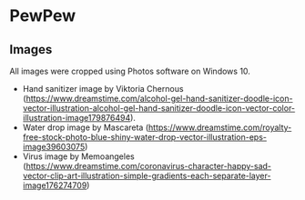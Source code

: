 # PewPew

## Images
All images were cropped using Photos software on Windows 10.
- Hand sanitizer image by Viktoria Chernous (https://www.dreamstime.com/alcohol-gel-hand-sanitizer-doodle-icon-vector-illustration-alcohol-gel-hand-sanitizer-doodle-icon-vector-color-illustration-image179876494).
- Water drop image by Mascareta (https://www.dreamstime.com/royalty-free-stock-photo-blue-shiny-water-drop-vector-illustration-eps-image39603075)
- Virus image by Memoangeles (https://www.dreamstime.com/coronavirus-character-happy-sad-vector-clip-art-illustration-simple-gradients-each-separate-layer-image176274709)